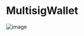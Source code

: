 # MultisigWallet
![image](https://github.com/Chan7348/MultisigWallet/assets/105479728/7f3f6522-7360-423c-984d-0928071cb9ce)

